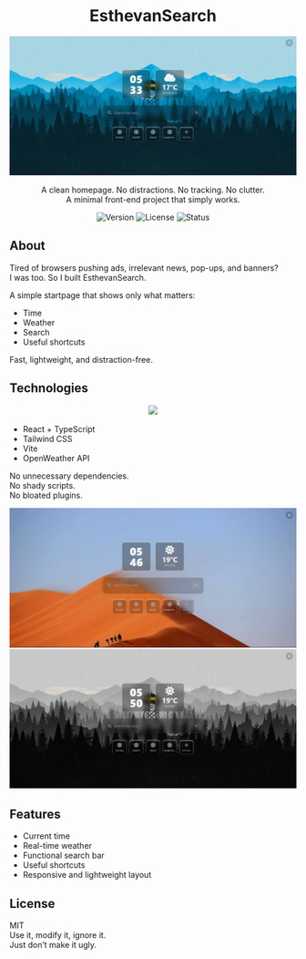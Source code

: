 <h1 align="center">EsthevanSearch</h1>

<img src="preview/screen.png" alt="Screenshot">

<p align="center">
A clean homepage. No distractions. No tracking. No clutter.<br>
A minimal front-end project that simply works.
</p>
<p align="center">
  <img src="https://img.shields.io/badge/version-1.0.0-blue" alt="Version">
  <img src="https://img.shields.io/badge/license-MIT-green" alt="License">
  <img src="https://img.shields.io/badge/status-active-brightgreen" alt="Status">
</p>



## About

Tired of browsers pushing ads, irrelevant news, pop-ups, and banners?  
I was too. So I built EsthevanSearch.  

A simple startpage that shows only what matters:  
- Time  
- Weather  
- Search  
- Useful shortcuts  

Fast, lightweight, and distraction-free.

## Technologies

<p align="center">
  <img src="https://skillicons.dev/icons?i=react,ts,tailwind,vite" />
</p>

- React + TypeScript  
- Tailwind CSS  
- Vite  
- OpenWeather API  

No unnecessary dependencies.  
No shady scripts.  
No bloated plugins.  

<img src="preview/screen1.png" alt="Screenshot">
<img src="preview/screen2.png" alt="Screenshot">



## Features

- Current time  
- Real-time weather  
- Functional search bar  
- Useful shortcuts  
- Responsive and lightweight layout  

## License

MIT  
Use it, modify it, ignore it.  
Just don’t make it ugly.
